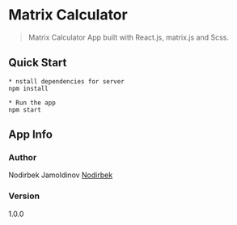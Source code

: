 # Matrix Calculator
> Matrix Calculator App built with React.js, matrix.js and Scss.

## Quick Start
    * nstall dependencies for server
    npm install
  
    * Run the app
    npm start

## App Info

### Author 
Nodirbek Jamoldinov [Nodirbek](https://nodirbek.com/)

### Version
1.0.0
  
